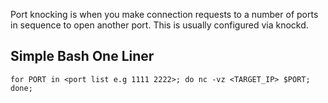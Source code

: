 Port knocking is when you make connection requests to a number of ports in sequence to open another port. This is usually configured via knockd. 

## Simple Bash One Liner
`for PORT in <port list e.g 1111 2222>; do nc -vz <TARGET_IP> $PORT; done;`
